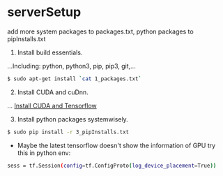 # serverSetup
add more system packages to packages.txt, python packages to pipInstalls.txt
1. Install build essentials. 

...Including: python, python3, pip, pip3, git,...

```bash
$ sudo apt-get install `cat 1_packages.txt`
```
2. Install CUDA and cuDnn.

... [Install CUDA and Tensorflow](https://github.com/donnydcy/serverSetup/blob/master/InstallingCUDA8Tensorflow1_0inUbuntu16_04.md)

3. Install python packages systemwisely.

```bash
$ sudo pip install -r 3_pipInstalls.txt
```


+ Maybe the latest tensorflow doesn't show the information of GPU try this in python env:

```sh
sess = tf.Session(config=tf.ConfigProto(log_device_placement=True))
```
